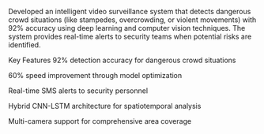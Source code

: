 Developed an intelligent video surveillance system that detects dangerous crowd situations (like stampedes, overcrowding, or violent movements) with 92% accuracy using deep learning and computer vision techniques. The system provides real-time alerts to security teams when potential risks are identified.

Key Features
92% detection accuracy for dangerous crowd situations

60% speed improvement through model optimization

Real-time SMS alerts to security personnel

Hybrid CNN-LSTM architecture for spatiotemporal analysis

Multi-camera support for comprehensive area coverage

